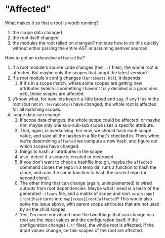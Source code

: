 # "Affected"

What makes it so that a root is worth running?

1. the scope data changed
2. the root itself changed
3. the modules the root relied on changed? not sure how to do this quickly
   without either parsing the entire AST or assuming semver sources

How to get an exhaustive `affected` list?

1. if a root module's source code changes (the `.tf` files), the whole root
   is affected. But maybe only the scopes that adopt the latest version?
2. if a root module's config changes (`terraboots.hcl`), it depends
   1. if it's in a scope match, where some scopes are getting new attributes
      (which is something I haven't fully decided is a good idea yet), those
      scopes are affected.
3. y'know what, for now lets keep it a little broad and say, if any files in
   the root (but not in `.terraboots/`) have changed, the whole root is
   affected for all matching scopes.
4. scope data can change.
   1. If scope data changes, the whole scope could be affected. or maybe
      not, maybe only one sub-sub-sub scope uses a specific attribute.
   2. That, again, is oversolving. For now, we should hash each scope value,
      and save all the hashes in a file that's checked in. Then, when we're
      determining `affected` we compute a new hash, and figure out which
      scopes have changed.
   3. things to hash: all attributes in the scope
   4. also, detect if a scope is created or destroyed.
   5. if you don't want to check a hashfile into git, maybe the `affected`
      command clones the repo in a temp dir, runs a function to hash the
      clone, and runs the same function to hash the currect repo (or second
      clone).
   6. The other thing that can change (again, unimplemented) is wired outputs
      from root dependencies. Maybe what I need is a hash of the generated
      `.tfvars` file, and a matrix of scope and root.
      `map[scope][root]hash` turns into `map[scope][root]affected`?
      This would also solve the issue above, with parent scope attributes
      that are not used by all the child scopes.
   7. Yes, I'm more convinced now: the two things that can change in a root
      are the input values and the configuration itself. If the configuration
      changes (`.tf` files), the whole root is affected. If the input values
      change, certain scopes of the root are affected.
